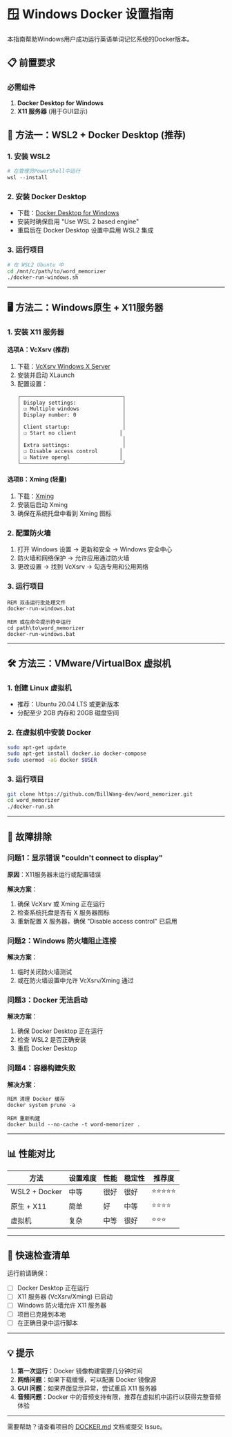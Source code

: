 # 🪟 Windows Docker 设置指南

本指南帮助Windows用户成功运行英语单词记忆系统的Docker版本。

## 📋 前置要求

### 必需组件
1. **Docker Desktop for Windows** 
2. **X11 服务器** (用于GUI显示)

## 🚀 方法一：WSL2 + Docker Desktop (推荐)

### 1. 安装 WSL2
```powershell
# 在管理员PowerShell中运行
wsl --install
```

### 2. 安装 Docker Desktop
- 下载：[Docker Desktop for Windows](https://desktop.docker.com/win/main/amd64/Docker%20Desktop%20Installer.exe)
- 安装时确保启用 "Use WSL 2 based engine"
- 重启后在 Docker Desktop 设置中启用 WSL2 集成

### 3. 运行项目
```bash
# 在 WSL2 Ubuntu 中
cd /mnt/c/path/to/word_memorizer
./docker-run-windows.sh
```

---

## 🖥️ 方法二：Windows原生 + X11服务器

### 1. 安装 X11 服务器

#### 选项A：VcXsrv (推荐)
1. 下载：[VcXsrv Windows X Server](https://sourceforge.net/projects/vcxsrv/files/vcxsrv/)
2. 安装并启动 XLaunch
3. 配置设置：
   ```
   ┌─────────────────────────────────┐
   │ Display settings:               │
   │ ☑ Multiple windows              │
   │ Display number: 0               │
   │                                 │
   │ Client startup:                 │
   │ ☑ Start no client              │
   │                                 │
   │ Extra settings:                 │
   │ ☑ Disable access control       │
   │ ☑ Native opengl                │
   └─────────────────────────────────┘
   ```

#### 选项B：Xming (轻量)
1. 下载：[Xming](https://sourceforge.net/projects/xming/files/Xming/)
2. 安装后启动 Xming
3. 确保在系统托盘中看到 Xming 图标

### 2. 配置防火墙
1. 打开 Windows 设置 → 更新和安全 → Windows 安全中心
2. 防火墙和网络保护 → 允许应用通过防火墙
3. 更改设置 → 找到 VcXsrv → 勾选专用和公用网络

### 3. 运行项目
```batch
REM 双击运行批处理文件
docker-run-windows.bat

REM 或在命令提示符中运行
cd path\to\word_memorizer
docker-run-windows.bat
```

---

## 🛠️ 方法三：VMware/VirtualBox 虚拟机

### 1. 创建 Linux 虚拟机
- 推荐：Ubuntu 20.04 LTS 或更新版本
- 分配至少 2GB 内存和 20GB 磁盘空间

### 2. 在虚拟机中安装 Docker
```bash
sudo apt-get update
sudo apt-get install docker.io docker-compose
sudo usermod -aG docker $USER
```

### 3. 运行项目
```bash
git clone https://github.com/BillWang-dev/word_memorizer.git
cd word_memorizer
./docker-run.sh
```

---

## 🔧 故障排除

### 问题1：显示错误 "couldn't connect to display"
**原因**：X11服务器未运行或配置错误

**解决方案**：
1. 确保 VcXsrv 或 Xming 正在运行
2. 检查系统托盘是否有 X 服务器图标
3. 重新配置 X 服务器，确保 "Disable access control" 已启用

### 问题2：Windows 防火墙阻止连接
**解决方案**：
1. 临时关闭防火墙测试
2. 或在防火墙设置中允许 VcXsrv/Xming 通过

### 问题3：Docker 无法启动
**解决方案**：
1. 确保 Docker Desktop 正在运行
2. 检查 WSL2 是否正确安装
3. 重启 Docker Desktop

### 问题4：容器构建失败
**解决方案**：
```batch
REM 清理 Docker 缓存
docker system prune -a

REM 重新构建
docker build --no-cache -t word-memorizer .
```

---

## 📊 性能对比

| 方法 | 设置难度 | 性能 | 稳定性 | 推荐度 |
|------|----------|------|--------|--------|
| WSL2 + Docker | 中等 | 很好 | 很好 | ⭐⭐⭐⭐⭐ |
| 原生 + X11 | 简单 | 好 | 中等 | ⭐⭐⭐⭐ |
| 虚拟机 | 复杂 | 中等 | 很好 | ⭐⭐⭐ |

---

## 🎯 快速检查清单

运行前请确保：
- [ ] Docker Desktop 正在运行
- [ ] X11 服务器 (VcXsrv/Xming) 已启动
- [ ] Windows 防火墙允许 X11 服务器
- [ ] 项目已克隆到本地
- [ ] 在正确目录中运行脚本

---

## 💡 提示

1. **第一次运行**：Docker 镜像构建需要几分钟时间
2. **网络问题**：如果下载缓慢，可以配置 Docker 镜像源
3. **GUI 问题**：如果界面显示异常，尝试重启 X11 服务器
4. **音频问题**：Docker 中的音频支持有限，推荐在虚拟机中运行以获得完整音频体验

---

需要帮助？请查看项目的 [DOCKER.md](DOCKER.md) 文档或提交 Issue。